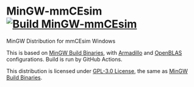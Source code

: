 # MinGW-mmCEsim [![Build MinGW-mmCEsim](https://github.com/mmcesim/mingw-mmcesim/actions/workflows/build.yml/badge.svg)](https://github.com/mmcesim/mingw-mmcesim/actions/workflows/build.yml)
MinGW Distribution for mmCEsim Windows

This is based on [MinGW Build Binaries](https://github.com/niXman/mingw-builds-binaries),
with [Armadillo](http://arma.sourceforge.net) and [OpenBLAS](https://github.com/xianyi/OpenBLAS) configurations.
Build is run by GitHub Actions.

This distribution is licensed under [GPL-3.0 License](LICENSE), the same as [MinGW Build Binaries](https://github.com/niXman/mingw-builds-binaries).
